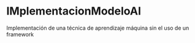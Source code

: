 # IMplementacionModeloAI
Implementación de una técnica de aprendizaje máquina sin el uso de un framework
